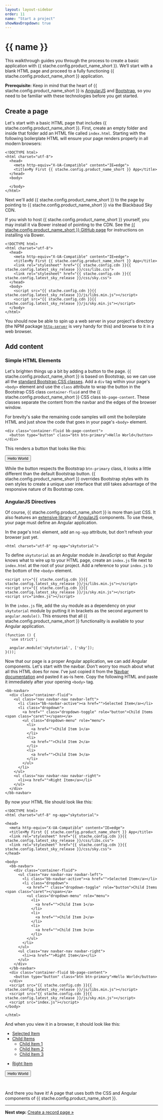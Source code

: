 ```yaml
---
layout: layout-sidebar
order: 11
name: "Start a project"
showNavDropdown: true
---
```


<h1>{{ name }}</h1>

<div class="bb-text-block">
<p>
  This walkthrough guides you through the process to create a basic application with {{ stache.config.product_name_short }}. We’ll start with a blank HTML page and proceed to a fully functioning {{ stache.config.product_name_short }} application.
</p>

<p class="alert alert-info">
  <strong>Prerequisite:</strong> Keep in mind that the heart of {{ stache.config.product_name_short }} is <a href="https://angularjs.org/" class="alert-link">AngularJS</a> and <a href="http://getbootstrap.com/" class="alert-link">Bootstrap</a>, so you need to be familiar with these technologies before you get started.
</p>

<h2>Create a page</h2>

<p>
  Let's start with a basic HTML page that includes {{ stache.config.product_name_short }}.  First, create an empty folder and inside that folder add an HTML file called <code>index.html</code>.  Starting with the following boilerplate HTML will ensure your page renders properly in all modern browsers:
</p>

<pre><code class="language-markup">&lt;!DOCTYPE html&gt;
&lt;html charset="utf-8"&gt;
  &lt;head&gt;
    &lt;meta http-equiv="X-UA-Compatible" content="IE=edge"&gt;
    &lt;title&gt;My First {{ stache.config.product_name_short }} App&lt;/title&gt;
  &lt;/head&gt;
  &lt;body&gt;

  &lt;/body&gt;
&lt;/html&gt;</code></pre>
</li>

<p>
  Next we'll add {{ stache.config.product_name_short }} to the page by pointing to {{ stache.config.product_name_short }} via the Blackbaud Sky CDN.
</p>

<p class="alert alert-info">If you wish to host {{ stache.config.product_name_short }} yourself, you may install it via Bower instead of pointing to the CDN.  See the <a href="{{ stache.config.github }}" class="alert-link">{{ stache.config.product_name_short }} GitHub page</a> for instructions on installing via Bower.</p>

<pre><code class="language-markup">&lt;!DOCTYPE html&gt;
&lt;html charset="utf-8"&gt;
  &lt;head&gt;
    &lt;meta http-equiv="X-UA-Compatible" content="IE=edge"&gt;
    &lt;title&gt;My First {{ stache.config.product_name_short }} App&lt;/title&gt;
    &lt;link rel="stylesheet" href="{{ stache.config.cdn }}{{ stache.config.latest_sky_release }}/css/libs.css"&gt;
    &lt;link rel="stylesheet" href="{{ stache.config.cdn }}{{ stache.config.latest_sky_release }}/css/sky.css"&gt;
  &lt;/head&gt;
  &lt;body&gt;
    &lt;script src="{{ stache.config.cdn }}{{ stache.config.latest_sky_release }}/js/libs.min.js"&gt;&lt;/script&gt;
    &lt;script src="{{ stache.config.cdn }}{{ stache.config.latest_sky_release }}/js/sky.min.js"&gt;&lt;/script&gt;
  &lt;/body&gt;
&lt;/html&gt;</code></pre>

<p>You should now be able to spin up a web server in your project's directory (the NPM package <a href="https://www.npmjs.com/package/http-server"><code>http-server</code></a> is very handy for this) and browse to it in a web browser.</p>

<h2>Add content</h2>

<h3>Simple HTML Elements</h3>

<p>Let's brighten things up a bit by adding a button to the page. {{ stache.config.product_name_short }} is based on Bootstrap, so we can use all the <a href="http://getbootstrap.com/css/">standard Bootstrap CSS classes</a>.  Add a <code>div</code> tag within your page's <code>&#60;body&#62;</code> element and use the <code>class</code> attribute to wrap the button in the Bootstrap CSS class <code>container-fluid</code> and the {{ stache.config.product_name_short }} CSS class <code>bb-page-content</code>.  These classes separate the content from the navbar and the edges of the browser window.</p>

<p class="alert alert-info">For brevity's sake the remaining code samples will omit the boilerplate HTML and just show the code that goes in your page's <code>&#60;body&#62;</code> element.</p>

<pre><code class="language-markup">&lt;div class="container-fluid bb-page-content"&gt;
  &lt;button type="button" class="btn btn-primary"&gt;Hello World&lt;/button&gt;
&lt;/div&gt;</code></pre>

 <p>This renders a button that looks like this:</p>

<section class="page-example">
  <div class="container-fluid bb-page-content">
    <button type="button" class="btn btn-primary">Hello World</button>
  </div>
  <p></p>
</section>

<p>While the button respects the Bootstrap <code>btn-primary</code> class, it looks a little different than the default Bootstrap button.  {{ stache.config.product_name_short }} overrides Bootstrap styles with its own styles to create a unique user interface that still takes advantage of the responsive nature of its Bootstrap core.</p>

<h3>AngularJS Directives</h3>

<p>Of course, {{ stache.config.product_name_short }} is more than just CSS. It also features an <a href="../documentation">extensive library</a> of <a href="https://angularjs.org/">AngularJS</a> components. To use these, your page must define an Angular application.</p>

<p>In the page's <code>html</code> element, add an <code>ng-app</code> attribute, but don't refresh your browser just yet.</cp>

<pre><code class="language-markup">&lt;html charset="utf-8" ng-app="skytutorial"&gt;</code></pre>

<p>To define <code>skytutorial</code> as an Angular module in JavaScript so that Angular knows what to wire up to your HTML page, create an <code>index.js</code> file next to <code>index.html</code> at the root of your project. Add a reference to your <code>index.js</code> to the bottom of the <code>&#60;body&#62;</code> element.</p>

<pre><code class="language-markup">&lt;script src="{{ stache.config.cdn }}{{ stache.config.latest_sky_release }}/js/libs.min.js"&gt;&lt;/script&gt;
&lt;script src="{{ stache.config.cdn }}{{ stache.config.latest_sky_release }}/js/sky.min.js"&gt;&lt;/script&gt;
&lt;script src="index.js"&gt;&lt;/script&gt;</code></pre>

<p>In the <code>index.js</code> file, add the <code>sky</code> module as a dependency on your <code>skytutorial</code> module by putting it in brackets as the second argument to <code>angular.module()</code>. This ensures that all {{ stache.config.product_name_short }} functionality is available to your Angular application.</p>

<pre><code class="language-javascript">(function () {
  'use strict';

  angular.module('skytutorial', ['sky']);
}());</code></pre>

<p>Now that our page is a proper Angular application, we can add Angular components. Let's start with the navbar. Don't worry too much about what all this HTML does for now. I've just copied it from the <a href="../documentation/navbar/">Navbar documentation</a> and pasted it as-is here. Copy the following HTML and paste it immediately after your opening <code>&#60;body&#62;</code> tag.</p>

<pre><code class="language-markup">&lt;bb-navbar&gt;
  &lt;div class="container-fluid"&gt;
    &lt;ul class="nav navbar-nav navbar-left"&gt;
      &lt;li class="bb-navbar-active"&gt;&lt;a href=""&gt;Selected Item&lt;/a&gt;&lt;/li&gt;
      &lt;li class="dropdown"&gt;
        &lt;a href="" class="dropdown-toggle" role="button"&gt;Child Items &lt;span class="caret"&gt;&lt;/span&gt;&lt;/a&gt;
        &lt;ul class="dropdown-menu" role="menu"&gt;
          &lt;li&gt;
            &lt;a href=""&gt;Child Item 1&lt;/a&gt;
          &lt;/li&gt;
          &lt;li&gt;
            &lt;a href=""&gt;Child Item 2&lt;/a&gt;
          &lt;/li&gt;
          &lt;li&gt;
            &lt;a href=""&gt;Child Item 3&lt;/a&gt;
          &lt;/li&gt;
        &lt;/ul&gt;
      &lt;/li&gt;
    &lt;/ul&gt;
    &lt;ul class="nav navbar-nav navbar-right"&gt;
      &lt;li&gt;&lt;a href=""&gt;Right Item&lt;/a&gt;&lt;/li&gt;
    &lt;/ul&gt;
  &lt;/div&gt;
&lt;/bb-navbar&gt;</code></pre>

<p>By now your HTML file should look like this:</p>

<pre><code class="language-markup">&lt;!DOCTYPE html&gt;
&lt;html charset="utf-8" ng-app="skytutorial"&gt;

&lt;head&gt;
  &lt;meta http-equiv="X-UA-Compatible" content="IE=edge"&gt;
  &lt;title&gt;My First {{ stache.config.product_name_short }} App&lt;/title&gt;
  &lt;link rel="stylesheet" href="{{ stache.config.cdn }}{{ stache.config.latest_sky_release }}/css/libs.css"&gt;
  &lt;link rel="stylesheet" href="{{ stache.config.cdn }}{{ stache.config.latest_sky_release }}/css/sky.css"&gt;
&lt;/head&gt;

&lt;body&gt;
  &lt;bb-navbar&gt;
    &lt;div class="container-fluid"&gt;
      &lt;ul class="nav navbar-nav navbar-left"&gt;
        &lt;li class="bb-navbar-active"&gt;&lt;a href=""&gt;Selected Item&lt;/a&gt;&lt;/li&gt;
        &lt;li class="dropdown"&gt;
          &lt;a href="" class="dropdown-toggle" role="button"&gt;Child Items &lt;span class="caret"&gt;&lt;/span&gt;&lt;/a&gt;
          &lt;ul class="dropdown-menu" role="menu"&gt;
            &lt;li&gt;
              &lt;a href=""&gt;Child Item 1&lt;/a&gt;
            &lt;/li&gt;
            &lt;li&gt;
              &lt;a href=""&gt;Child Item 2&lt;/a&gt;
            &lt;/li&gt;
            &lt;li&gt;
              &lt;a href=""&gt;Child Item 3&lt;/a&gt;
            &lt;/li&gt;
          &lt;/ul&gt;
        &lt;/li&gt;
      &lt;/ul&gt;
      &lt;ul class="nav navbar-nav navbar-right"&gt;
        &lt;li&gt;&lt;a href=""&gt;Right Item&lt;/a&gt;&lt;/li&gt;
      &lt;/ul&gt;
    &lt;/div&gt;
  &lt;/bb-navbar&gt;
  &lt;div class="container-fluid bb-page-content"&gt;
    &lt;button type="button" class="btn btn-primary"&gt;Hello World&lt;/button&gt;
  &lt;/div&gt;
  &lt;script src="{{ stache.config.cdn }}{{ stache.config.latest_sky_release }}/js/libs.min.js"&gt;&lt;/script&gt;
  &lt;script src="{{ stache.config.cdn }}{{ stache.config.latest_sky_release }}/js/sky.min.js"&gt;&lt;/script&gt;
  &lt;script src="index.js"&gt;&lt;/script&gt;
&lt;/body&gt;

&lt;/html&gt;</code></pre>

<p>And when you view it in a browser, it should look like this:</p>

<section class="page-example">
  <bb-navbar>
    <div class="container-fluid">
      <ul class="nav navbar-nav navbar-left">
        <li class="bb-navbar-active"><a href="">Selected Item</a></li>
        <li class="dropdown">
          <a href="" class="dropdown-toggle" role="button">Child Items <span class="caret"></span></a>
          <ul class="dropdown-menu" role="menu">
            <li>
              <a href="">Child Item 1</a>
            </li>
            <li>
              <a href="">Child Item 2</a>
            </li>
            <li>
              <a href="">Child Item 3</a>
            </li>
          </ul>
        </li>
      </ul>
      <ul class="nav navbar-nav navbar-right">
        <li><a href="">Right Item</a></li>
      </ul>
    </div>
  </bb-navbar>
  <div class="container-fluid bb-page-content">
    <button type="button" class="btn btn-primary">Hello World</button>
  </div>
  <p></p>
</div>
<p></p>

<br />

<p>And there you have it! A page that uses both the CSS and Angular components of {{ stache.config.product_name_short }}.</p>
<hr>
<p>
  <strong>Next step:</strong> <a href="../create-a-record-page/">Create a record page &raquo;</a>
</p>
</div>
